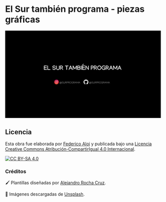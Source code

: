# El Sur también programa - piezas gráficas

![banner](./banner-youtube.png)

## Licencia
  
Esta obra fue elaborada por [Federico Aloi](https://github.com/faloi) y publicada bajo una [Licencia Creative Commons Atribución-CompartirIgual 4.0 Internacional][cc-by-sa].

[![CC BY-SA 4.0][cc-by-sa-image]][cc-by-sa]

[cc-by-sa]: https://creativecommons.org/licenses/by-sa/4.0/deed.es
[cc-by-sa-image]: https://licensebuttons.net/l/by-sa/4.0/88x31.png

### Créditos

:paintbrush: Plantillas diseñadas por [Alejandro Rocha Cruz](https://twitter.com/diablodromo).

:camera_flash: Imágenes descargadas de [Unsplash](https://unsplash.com/).
